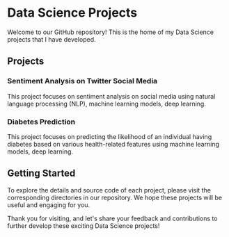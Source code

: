 # Data Science Projects

Welcome to our GitHub repository! This is the home of my Data Science projects that I have developed.

## Projects

### Sentiment Analysis on Twitter Social Media
This project focuses on sentiment analysis on social media using natural language processing (NLP), machine learning models, deep learning.

### Diabetes Prediction 
This project focuses on predicting the likelihood of an individual having diabetes based on various health-related features using machine learning models, deep learning.

## Getting Started

To explore the details and source code of each project, please visit the corresponding directories in our repository. We hope these projects will be useful and engaging for you.

Thank you for visiting, and let's share your feedback and contributions to further develop these exciting Data Science projects!


